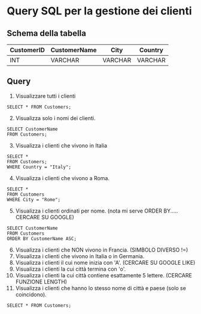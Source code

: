 
# Query SQL per la gestione dei clienti

## Schema della tabella
| CustomerID | CustomerName | City     | Country |
|------------|--------------|----------|---------|
| INT        | VARCHAR      | VARCHAR  | VARCHAR |

## Query

1. Visualizzare tutti i clienti

```
SELECT * FROM Customers;
```
   
2. Visualizza solo i nomi dei clienti.

```
SELECT CustomerName
FROM Customers;
```




3. Visualizza i clienti che vivono in Italia

```
SELECT *
FROM Customers;
WHERE Country = "Italy";
```


4. Visualizza i clienti che vivono a Roma.

```
SELECT *
FROM Customers
WHERE City = "Rome";
```


5. Visualizza i clienti ordinati per nome. (nota mi serve ORDER BY..... CERCARE SU GOOGLE)
```
SELECT CustomerName
FROM Customers
ORDER BY CustomerName ASC;
```

6. Visualizza i clienti che NON vivono in Francia. (SIMBOLO DIVERSO !=)
7. Visualizza i clienti che vivono in Italia o in Germania.
8. Visualizza i clienti il cui nome inizia con 'A'. (CERCARE SU GOOGLE LIKE)
9. Visualizza i clienti la cui città termina con 'o'.
10. Visualizza i clienti la cui città contiene esattamente 5 lettere. (CERCARE FUNZIONE LENGTH)
11. Visualizza i clienti che hanno lo stesso nome di città e paese (solo se coincidono).



```
SELECT * FROM Customers;
```
